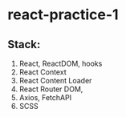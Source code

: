 # react-practice-1
## Stack:
1. React, ReactDOM, hooks
2. React Context
3. React Content Loader
4. React Router DOM,
5. Axios, FetchAPI
6. SCSS
